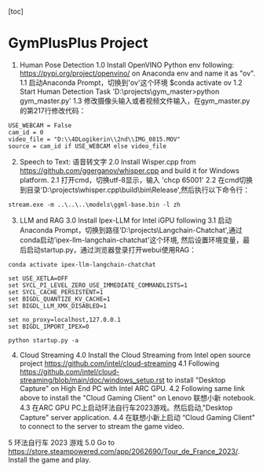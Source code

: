 [toc]

# GymPlusPlus Project

1. Human Pose Detection
1.0 Install OpenVINO Python env following: https://pypi.org/project/openvino/ on Anaconda env and name it as "ov".
1.1 启动Anaconda Prompt，切换到'ov'这个环境
 $conda activate ov
1.2 Start Human Detection Task
 'D:\projects\gym_master>python gym_master.py'
1.3 修改摄像头输入或者视频文件输入，在gym_master.py的第217行修改代码：
```
USE_WEBCAM = False
cam_id = 0
video_file = "D:\\4DLogikerin\\2nd\\IMG_0815.MOV"
source = cam_id if USE_WEBCAM else video_file
```

2. Speech to Text: 语音转文字
2.0 Install Wisper.cpp from https://github.com/ggerganov/whisper.cpp and build it for Windows platform.
2.1 打开cmd，切换utf-8显示，输入
'chcp 65001'
2.2 在cmd切换到目录'D:\projects\whisper.cpp\build\bin\Release',然后执行以下命令行：
```
stream.exe -m ..\..\..\models\ggml-base.bin -l zh
```

3. LLM and RAG
3.0 Install Ipex-LLM for Intel iGPU following 
3.1 启动Anaconda Prompt，切换到路径'D:\projects\Langchain-Chatchat',通过conda启动'ipex-llm-langchain-chatchat'这个环境, 然后设置环境变量，最后启动startup.py，通过浏览器登录打开webui使用RAG：

```
conda activate ipex-llm-langchain-chatchat

set USE_XETLA=OFF
set SYCL_PI_LEVEL_ZERO_USE_IMMEDIATE_COMMANDLISTS=1
set SYCL_CACHE_PERSISTENT=1
set BIGDL_QUANTIZE_KV_CACHE=1
set BIGDL_LLM_XMX_DISABLED=1

set no_proxy=localhost,127.0.0.1
set BIGDL_IMPORT_IPEX=0

python startup.py -a
```

4. Cloud Streaming
4.0 Install the Cloud Streaming from Intel open source project https://github.com/intel/cloud-streaming
4.1 Following https://github.com/intel/cloud-streaming/blob/main/doc/windows_setup.rst to install "Desktop Capture" on High End PC with Intel ARC GPU.
4.2 Following same link above to install the "Cloud Gaming Client" on Lenovo 联想小新 notebook.
4.3 在ARC GPU PC上启动环法自行车2023游戏。然后启动,"Desktop Capture" server application.
4.4 在联想小新上启动 “Cloud Gaming Client" to connect to the server to stream the game video.

5 环法自行车 2023 游戏
5.0 Go to https://store.steampowered.com/app/2062690/Tour_de_France_2023/. Install the game and play.


